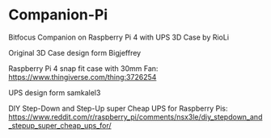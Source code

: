 # Companion-Pi
Bitfocus Companion on Raspberry Pi 4 with UPS 3D Case
by RioLi

Original 3D Case design form Bigjeffrey

Raspberry Pi 4 snap fit case with 30mm Fan:
https://www.thingiverse.com/thing:3726254

UPS design form samkalel3

DIY Step-Down and Step-Up super Cheap UPS for Raspberry Pis:
https://www.reddit.com/r/raspberry_pi/comments/nsx3le/diy_stepdown_and_stepup_super_cheap_ups_for/


